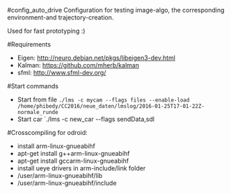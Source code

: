 #config_auto_drive
Configuration for testing image-algo, the corresponding environment-and trajectory-creation.

Used for fast prototyping :)

#Requirements
 * Eigen: http://neuro.debian.net/pkgs/libeigen3-dev.html
 * Kalman:  https://github.com/mherb/kalman
 * sfml: http://www.sfml-dev.org/


#Start commands
 * Start from file `./lms -c mycam --flags files --enable-load /home/phibedy/CC2016/neue_daten/lmslog/2016-01-25T17-01-22Z-normale_runde`
 * Start car `./lms -c new_car --flags sendData,sdl

 
#Crosscompiling for odroid:
 * install arm-linux-gnueabihf
  * apt-get install g++arm-linux-gnueabihf
  * apt-get install gccarm-linux-gnueabihf
 * install ueye drivers in arm-include/link folder
  * /user/arm-linux-gnueabihf/lib
  * /user/arm-linux-gnueabihf/include
 
